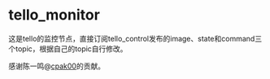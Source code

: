 # tello_monitor

这是tello的监控节点，直接订阅tello_control发布的image、state和command三个topic，根据自己的topic自行修改。

感谢陈一鸣@[cpak00](https://github.com/cpak00)的贡献。
